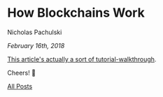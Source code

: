# How Blockchains Work

Nicholas Pachulski

_February 16th, 2018_

[This article's actually a sort of tutorial-walkthrough](https://festive-shaw-e8daef.netlify.app).

Cheers! 🍻

[All Posts](/README.md)
